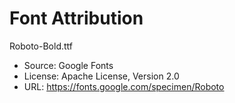 # Font Attribution

Roboto-Bold.ttf
- Source: Google Fonts
- License: Apache License, Version 2.0
- URL: https://fonts.google.com/specimen/Roboto
